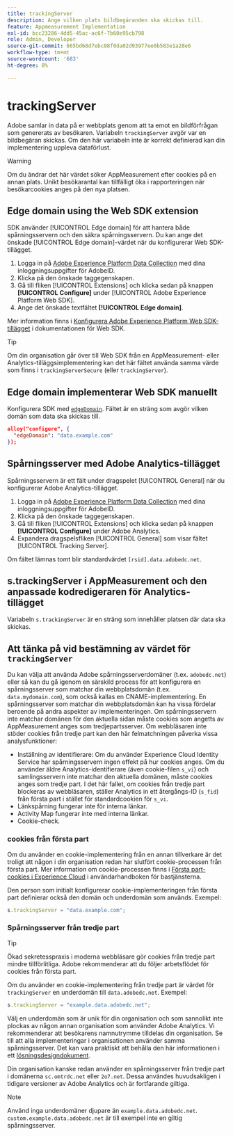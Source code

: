 ```yaml
---
title: trackingServer
description: Ange vilken plats bildbegäranden ska skickas till.
feature: Appmeasurement Implementation
exl-id: bcc23286-4dd5-45ac-ac6f-7b60e95cb798
role: Admin, Developer
source-git-commit: 665bd68d7ebc08f0da02d93977ee0b583e1a28e6
workflow-type: tm+mt
source-wordcount: '683'
ht-degree: 0%

---
```


# trackingServer

Adobe samlar in data på er webbplats genom att ta emot en bildförfrågan som genererats av besökaren. Variabeln `trackingServer` avgör var en bildbegäran skickas. Om den här variabeln inte är korrekt definierad kan din implementering uppleva dataförlust.

>[!WARNING]
>
>Om du ändrar det här värdet söker AppMeasurement efter cookies på en annan plats. Unikt besökarantal kan tillfälligt öka i rapporteringen när besökarcookies anges på den nya platsen.

## Edge domain using the Web SDK extension

SDK använder [!UICONTROL Edge domain] för att hantera både spårningsservern och den säkra spårningsservern. Du kan ange det önskade [!UICONTROL Edge domain]-värdet när du konfigurerar Web SDK-tillägget.

1. Logga in på [Adobe Experience Platform Data Collection](https://experience.adobe.com/data-collection) med dina inloggningsuppgifter för AdobeID.
1. Klicka på den önskade taggegenskapen.
1. Gå till fliken [!UICONTROL Extensions] och klicka sedan på knappen **[!UICONTROL Configure]** under [!UICONTROL Adobe Experience Platform Web SDK].
1. Ange det önskade textfältet **[!UICONTROL Edge domain]**.

Mer information finns i [Konfigurera Adobe Experience Platform Web SDK-tillägget](https://experienceleague.adobe.com/docs/experience-platform/edge/extension/web-sdk-extension-configuration.html) i dokumentationen för Web SDK.

>[!TIP]
>
>Om din organisation går över till Web SDK från en AppMeasurement- eller Analytics-tilläggsimplementering kan det här fältet använda samma värde som finns i `trackingServerSecure` (eller `trackingServer`).

## Edge domain implementerar Web SDK manuellt

Konfigurera SDK med [`edgeDomain`](https://experienceleague.adobe.com/docs/experience-platform/edge/fundamentals/configuring-the-sdk.html). Fältet är en sträng som avgör vilken domän som data ska skickas till.

```json
alloy("configure", {
  "edgeDomain": "data.example.com"
});
```

## Spårningsserver med Adobe Analytics-tillägget

Spårningsservern är ett fält under dragspelet [!UICONTROL General] när du konfigurerar Adobe Analytics-tillägget.

1. Logga in på [Adobe Experience Platform Data Collection](https://experience.adobe.com/data-collection) med dina inloggningsuppgifter för AdobeID.
2. Klicka på den önskade taggegenskapen.
3. Gå till fliken [!UICONTROL Extensions] och klicka sedan på knappen **[!UICONTROL Configure]** under Adobe Analytics.
4. Expandera dragspelsfliken [!UICONTROL General] som visar fältet [!UICONTROL Tracking Server].

Om fältet lämnas tomt blir standardvärdet `[rsid].data.adobedc.net`.

## s.trackingServer i AppMeasurement och den anpassade kodredigeraren för Analytics-tillägget

Variabeln `s.trackingServer` är en sträng som innehåller platsen där data ska skickas.

## Att tänka på vid bestämning av värdet för `trackingServer`

Du kan välja att använda Adobe spårningsserverdomäner (t.ex. `adobedc.net`) eller så kan du gå igenom en särskild process för att konfigurera en spårningsserver som matchar din webbplatsdomän (t.ex. `data.mydomain.com`), som också kallas en CNAME-implementering. En spårningsserver som matchar din webbplatsdomän kan ha vissa fördelar beroende på andra aspekter av implementeringen. Om spårningsservern inte matchar domänen för den aktuella sidan måste cookies som angetts av AppMeasurement anges som tredjepartsserver. Om webbläsaren inte stöder cookies från tredje part kan den här felmatchningen påverka vissa analysfunktioner:

- Inställning av identifierare: Om du använder Experience Cloud Identity Service har spårningsservern ingen effekt på hur cookies anges. Om du använder äldre Analytics-identifierare (även cookie-filen `s_vi`) och samlingsservern inte matchar den aktuella domänen, måste cookies anges som tredje part. I det här fallet, om cookies från tredje part blockeras av webbläsaren, ställer Analytics in ett återgångs-ID (`s_fid`) från första part i stället för standardcookien för `s_vi`.
- Länkspårning fungerar inte för interna länkar.
- Activity Map fungerar inte med interna länkar.
- Cookie-check.

### cookies från första part

Om du använder en cookie-implementering från en annan tillverkare är det troligt att någon i din organisation redan har slutfört cookie-processen från första part. Mer information om cookie-processen finns i [Första part-cookies i Experience Cloud](https://experienceleague.adobe.com/docs/core-services/interface/ec-cookies/cookies-first-party.html) i användarhandboken för bastjänsterna.

Den person som initialt konfigurerar cookie-implementeringen från första part definierar också den domän och underdomän som används. Exempel:

```js
s.trackingServer = "data.example.com";
```

### Spårningsserver från tredje part

>[!TIP]
>
>Ökad sekretesspraxis i moderna webbläsare gör cookies från tredje part mindre tillförlitliga. Adobe rekommenderar att du följer arbetsflödet för cookies från första part.

Om du använder en cookie-implementering från tredje part är värdet för `trackingServer` en underdomän till `data.adobedc.net`. Exempel:

```js
s.trackingServer = "example.data.adobedc.net";
```

Välj en underdomän som är unik för din organisation och som sannolikt inte plockas av någon annan organisation som använder Adobe Analytics.  Vi rekommenderar att besökarens namnutrymme tilldelas din organisation.  Se till att alla implementeringar i organisationen använder samma spårningsserver. Det kan vara praktiskt att behålla den här informationen i ett [lösningsdesigndokument](../../prepare/solution-design.md).

Din organisation kanske redan använder en spårningsserver från tredje part i domänerna `sc.omtrdc.net` eller `2o7.net`.  Dessa användes huvudsakligen i tidigare versioner av Adobe Analytics och är fortfarande giltiga.

>[!NOTE]
>
>Använd inga underdomäner djupare än `example.data.adobedc.net`. `custom.example.data.adobedc.net` är till exempel inte en giltig spårningsserver.
